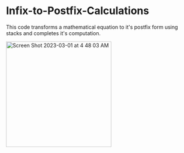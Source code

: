# Infix-to-Postfix-Calculations
This code transforms a mathematical equation to it's postfix form using stacks and completes it's computation.

<img width="288" alt="Screen Shot 2023-03-01 at 4 48 03 AM" src="https://user-images.githubusercontent.com/103261194/222110025-cf7f6c6d-c3b3-4169-9aa3-24fe07d71180.png">
